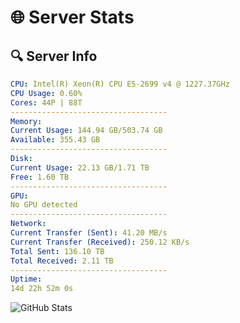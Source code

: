 # 🌐 Server Stats
## 🔍 Server Info
```yaml
CPU: Intel(R) Xeon(R) CPU E5-2699 v4 @ 1227.37GHz
CPU Usage: 0.60%
Cores: 44P | 88T
-----------------------------------
Memory:
Current Usage: 144.94 GB/503.74 GB
Available: 355.43 GB
-----------------------------------
Disk:
Current Usage: 22.13 GB/1.71 TB
Free: 1.60 TB
-----------------------------------
GPU:
No GPU detected
-----------------------------------
Network:
Current Transfer (Sent): 41.20 MB/s
Current Transfer (Received): 250.12 KB/s
Total Sent: 136.10 TB
Total Received: 2.11 TB
-----------------------------------
Uptime:
14d 22h 52m 0s
```
![GitHub Stats](https://img.shields.io/badge/Updated-2025-02-22_21:35:18-blue)